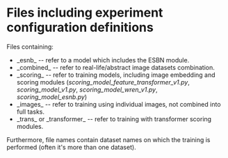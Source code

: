 # Files including experiment configuration definitions
Files containing:
- \_esnb\_ -- refer to a model which includes the ESBN module.
- \_combined\_ -- refer to real-life/abstract image datasets combination.
- \_scoring\_ -- refer to training models, including image embedding and scoring modules (*scoring_model_feature_transformer_v1.py*, *scoring_model_v1.py*, *scoring_model_wren_v1.py*, *scoring_model_esnb.py*)
- \_images\_ -- refer to training using individual images, not combined into full tasks.
- \_trans\_ or \_transformer\_ -- refer to training with transformer scoring modules.
  
Furthermore, file names contain dataset names on which the training is performed (often it's more than one dataset).

